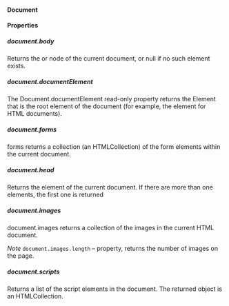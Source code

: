 #### Document

#### Properties

##### document.body

Returns the <body> or <frameset> node of the current document, or null if no such element exists.

##### document.documentElement

The Document.documentElement read-only property returns the Element that is the root element of the document (for example, the <html> element for HTML documents).

##### document.forms

forms returns a collection (an HTMLCollection) of the form elements within the current document.

##### document.head

Returns the <head> element of the current document. If there are more than one <head> elements, the first one is returned

##### document.images

document.images returns a collection of the images in the current HTML document.

*Note*
```document.images.length``` – property, returns the number of images on the page.

##### document.scripts

Returns a list of the script elements in the document. The returned object is an HTMLCollection.
